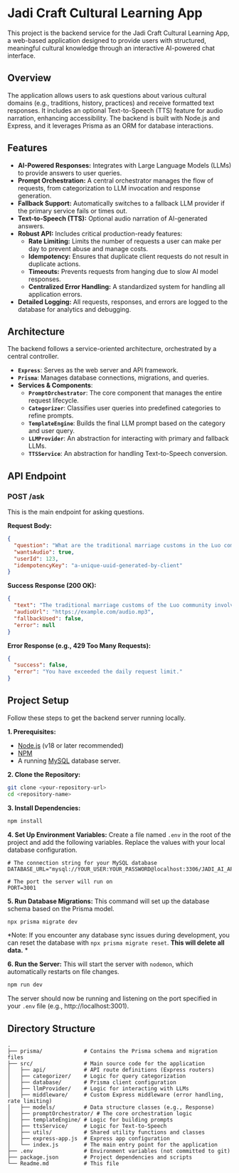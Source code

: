 # Jadi Craft Cultural Learning App

This project is the backend service for the Jadi Craft Cultural Learning App, a web-based application designed to provide users with structured, meaningful cultural knowledge through an interactive AI-powered chat interface.

## Overview

The application allows users to ask questions about various cultural domains (e.g., traditions, history, practices) and receive formatted text responses. It includes an optional Text-to-Speech (TTS) feature for audio narration, enhancing accessibility. The backend is built with Node.js and Express, and it leverages Prisma as an ORM for database interactions.

## Features

- **AI-Powered Responses:** Integrates with Large Language Models (LLMs) to provide answers to user queries.
- **Prompt Orchestration:** A central orchestrator manages the flow of requests, from categorization to LLM invocation and response generation.
- **Fallback Support:** Automatically switches to a fallback LLM provider if the primary service fails or times out.
- **Text-to-Speech (TTS):** Optional audio narration of AI-generated answers.
- **Robust API:** Includes critical production-ready features:
  - **Rate Limiting:** Limits the number of requests a user can make per day to prevent abuse and manage costs.
  - **Idempotency:** Ensures that duplicate client requests do not result in duplicate actions.
  - **Timeouts:** Prevents requests from hanging due to slow AI model responses.
  - **Centralized Error Handling:** A standardized system for handling all application errors.
- **Detailed Logging:** All requests, responses, and errors are logged to the database for analytics and debugging.

## Architecture

The backend follows a service-oriented architecture, orchestrated by a central controller.

- **`Express`**: Serves as the web server and API framework.
- **`Prisma`**: Manages database connections, migrations, and queries.
- **Services & Components**:
  - **`PromptOrchestrator`**: The core component that manages the entire request lifecycle.
  - **`Categorizer`**: Classifies user queries into predefined categories to refine prompts.
  - **`TemplateEngine`**: Builds the final LLM prompt based on the category and user query.
  - **`LLMProvider`**: An abstraction for interacting with primary and fallback LLMs.
  - **`TTSService`**: An abstraction for handling Text-to-Speech conversion.

## API Endpoint

### POST /ask

This is the main endpoint for asking questions.

**Request Body:**
```json
{
  "question": "What are the traditional marriage customs in the Luo community?",
  "wantsAudio": true,
  "userId": 123,
  "idempotencyKey": "a-unique-uuid-generated-by-client"
}
```

**Success Response (200 OK):**
```json
{
  "text": "The traditional marriage customs of the Luo community involve...",
  "audioUrl": "https://example.com/audio.mp3",
  "fallbackUsed": false,
  "error": null
}
```

**Error Response (e.g., 429 Too Many Requests):**
```json
{
  "success": false,
  "error": "You have exceeded the daily request limit."
}
```

## Project Setup

Follow these steps to get the backend server running locally.

**1. Prerequisites:**
   - [Node.js](https://nodejs.org/) (v18 or later recommended)
   - [NPM](https://www.npmjs.com/)
   - A running [MySQL](https://www.mysql.com/) database server.

**2. Clone the Repository:**
   ```bash
   git clone <your-repository-url>
   cd <repository-name>
   ```

**3. Install Dependencies:**
   ```bash
   npm install
   ```

**4. Set Up Environment Variables:**
   Create a file named `.env` in the root of the project and add the following variables. Replace the values with your local database configuration.

   ```env
   # The connection string for your MySQL database
   DATABASE_URL="mysql://YOUR_USER:YOUR_PASSWORD@localhost:3306/JADI_AI_APP"

   # The port the server will run on
   PORT=3001
   ```

**5. Run Database Migrations:**
   This command will set up the database schema based on the Prisma model.
   ```bash
   npx prisma migrate dev
   ```
   *Note: If you encounter any database sync issues during development, you can reset the database with `npx prisma migrate reset`. **This will delete all data.** *

**6. Run the Server:**
   This will start the server with `nodemon`, which automatically restarts on file changes.
   ```bash
   npm run dev
   ```
   The server should now be running and listening on the port specified in your `.env` file (e.g., http://localhost:3001).

## Directory Structure

```
.
├── prisma/             # Contains the Prisma schema and migration files
├── src/                # Main source code for the application
│   ├── api/            # API route definitions (Express routers)
│   ├── categorizer/    # Logic for query categorization
│   ├── database/       # Prisma client configuration
│   ├── llmProvider/    # Logic for interacting with LLMs
│   ├── middleware/     # Custom Express middleware (error handling, rate limiting)
│   ├── models/         # Data structure classes (e.g., Response)
│   ├── promptOrchestrator/ # The core orchestration logic
│   ├── templateEngine/ # Logic for building prompts
│   ├── ttsService/     # Logic for Text-to-Speech
│   ├── utils/          # Shared utility functions and classes
│   ├── express-app.js  # Express app configuration
│   └── index.js        # The main entry point for the application
├── .env                # Environment variables (not committed to git)
├── package.json        # Project dependencies and scripts
└── Readme.md           # This file
```
